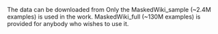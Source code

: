 The data can be downloaded from
Only the MaskedWiki\_sample (~2.4M examples) is used in the work. MaskedWiki\_full (~130M examples) is provided for anybody who wishes to use it.
